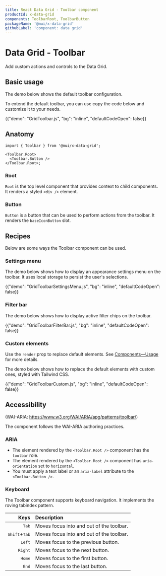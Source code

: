 ```yaml
---
title: React Data Grid - Toolbar component
productId: x-data-grid
components: ToolbarRoot, ToolbarButton
packageName: '@mui/x-data-grid'
githubLabel: 'component: data grid'
---
```


# Data Grid - Toolbar

<p class="description">Add custom actions and controls to the Data Grid.</p>

## Basic usage

The demo below shows the default toolbar configuration.

To extend the default toolbar, you can use copy the code below and customize it to your needs.

{{"demo": "GridToolbar.js", "bg": "inline", "defaultCodeOpen": false}}

## Anatomy

```tsx
import { Toolbar } from '@mui/x-data-grid';

<Toolbar.Root>
  <Toolbar.Button />
</Toolbar.Root>;
```

### Root

`Root` is the top level component that provides context to child components.
It renders a styled `<div />` element.

### Button

`Button` is a button that can be used to perform actions from the toolbar.
It renders the `baseIconButton` slot.

## Recipes

Below are some ways the Toolbar component can be used.

### Settings menu

The demo below shows how to display an appearance settings menu on the toolbar. It uses local storage to persist the user's selections.

{{"demo": "GridToolbarSettingsMenu.js", "bg": "inline", "defaultCodeOpen": false}}

### Filter bar

The demo below shows how to display active filter chips on the toolbar.

{{"demo": "GridToolbarFilterBar.js", "bg": "inline", "defaultCodeOpen": false}}

### Custom elements

Use the `render` prop to replace default elements. See [Components—Usage](/x/react-data-grid/components/usage/#customization) for more details.

The demo below shows how to replace the default elements with custom ones, styled with Tailwind CSS.

{{"demo": "GridToolbarCustom.js", "bg": "inline", "defaultCodeOpen": false}}

## Accessibility

(WAI-ARIA: https://www.w3.org/WAI/ARIA/apg/patterns/toolbar/)

The component follows the WAI-ARIA authoring practices.

### ARIA

- The element rendered by the `<Toolbar.Root />` component has the `toolbar` role.
- The element rendered by the `<Toolbar.Root />` component has `aria-orientation` set to `horizontal`.
- You must apply a text label or an `aria-label` attribute to the `<Toolbar.Button />`.

### Keyboard

The Toolbar component supports keyboard navigation.
It implements the roving tabindex pattern.

|                                                    Keys | Description                              |
| ------------------------------------------------------: | :--------------------------------------- |
|                              <kbd class="key">Tab</kbd> | Moves focus into and out of the toolbar. |
| <kbd class="key">Shift</kbd>+<kbd class="key">Tab</kbd> | Moves focus into and out of the toolbar. |
|                             <kbd class="key">Left</kbd> | Moves focus to the previous button.      |
|                            <kbd class="key">Right</kbd> | Moves focus to the next button.          |
|                             <kbd class="key">Home</kbd> | Moves focus to the first button.         |
|                              <kbd class="key">End</kbd> | Moves focus to the last button.          |
